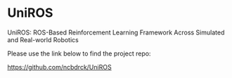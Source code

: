 # UniROS

UniROS: ROS-Based Reinforcement Learning Framework Across Simulated and Real-world Robotics

Please use the link below to find the project repo:  

https://github.com/ncbdrck/UniROS  
